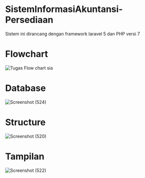 # SistemInformasiAkuntansi-Persediaan
Sistem ini dirancang dengan framework laravel 5 dan PHP versi 7
# Flowchart
![Tugas Flow chart sia](https://github.com/gamalielwirasantoso/SistemInformasiAkuntansi-POS-Inventory/assets/152129390/4450118e-9d9c-4ec2-83a5-b50149d60e0a)

# Database
![Screenshot (524)](https://github.com/gamalielwirasantoso/SistemInformasiAkuntansi-Persediaan/assets/152129390/445bbf4b-c646-4978-b060-306d55c366e8)


# Structure
![Screenshot (520)](https://github.com/gamalielwirasantoso/SistemInformasiAkuntansi-Persediaan/assets/152129390/3825c5d2-4fa3-488f-9dc2-afa5b757662c)


# Tampilan
![Screenshot (522)](https://github.com/gamalielwirasantoso/SistemInformasiAkuntansi-Persediaan/assets/152129390/4464ddef-01f2-48cd-8ada-0105d9a70bb3)
